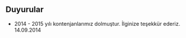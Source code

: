 ## Duyurular

- 2014 - 2015 yılı kontenjanlarımız dolmuştur. İlginize teşekkür ederiz.  
  14.09.2014
